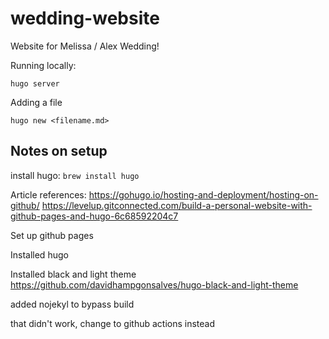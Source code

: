 # wedding-website
Website for Melissa / Alex Wedding!


Running locally:

```
hugo server
```

Adding a file

```
hugo new <filename.md>
```

## Notes on setup

install hugo: `brew install hugo`

Article references:
https://gohugo.io/hosting-and-deployment/hosting-on-github/
https://levelup.gitconnected.com/build-a-personal-website-with-github-pages-and-hugo-6c68592204c7

Set up github pages

Installed hugo


Installed black and light theme https://github.com/davidhampgonsalves/hugo-black-and-light-theme


added nojekyl to bypass build

that didn't work, change to github actions instead
